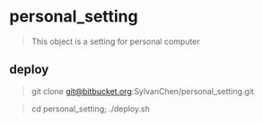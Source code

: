 # personal_setting

> This object is a setting for personal computer

## deploy

> git clone git@bitbucket.org:SylvanChen/personal_setting.git

> cd personal_setting; ./deploy.sh
